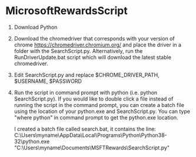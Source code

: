# MicrosoftRewardsScript
1) Download Python

2) Download the chromedriver that corresponds with your version of chrome https://chromedriver.chromium.org/ and place the driver in a folder with the SearchScript.py.
   Alternatively, run the RunDriverUpdate.bat script which will download the latest stable chromedriver.

3) Edit SearchScript.py and replace $CHROME_DRIVER_PATH, $USERNAME, $PASSWORD 

4) Run the script in command prompt with python (i.e. python SearchScript.py). 
   If you would like to double click a file instead of running the script in the command prompt, you can create a batch file using the location of your python.exe and
   SearchScript.py. You can type "where python" in command prompt to get the python.exe location.

   I created a batch file called search.bat, it contains the line: 
   C:\Users\myname\AppData\Local\Programs\Python\Python38-32\python.exe "C:\Users\myname\Documents\MSFTRewards\SearchScript.py"
